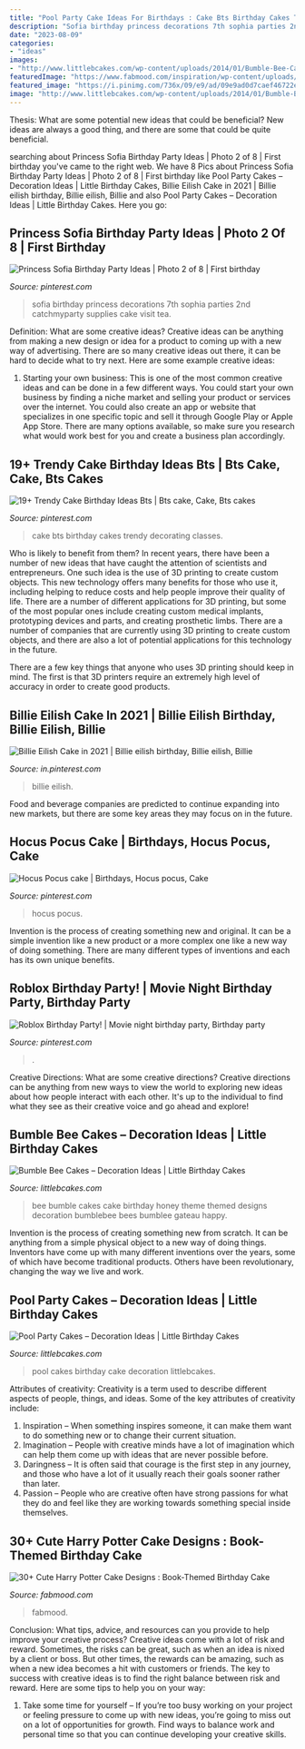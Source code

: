 ```yaml
---
title: "Pool Party Cake Ideas For Birthdays : Cake Bts Birthday Cakes Trendy Decorating Classes"
description: "Sofia birthday princess decorations 7th sophia parties 2nd catchmyparty supplies cake visit tea"
date: "2023-08-09"
categories:
- "ideas"
images:
- "http://www.littlebcakes.com/wp-content/uploads/2014/01/Bumble-Bee-Cake.jpg"
featuredImage: "https://www.fabmood.com/inspiration/wp-content/uploads/2021/08/harry-potter-cake-10-370x657.jpg"
featured_image: "https://i.pinimg.com/736x/09/e9/ad/09e9ad0d7caef46722e5ee70bd3b0eab.jpg"
image: "http://www.littlebcakes.com/wp-content/uploads/2014/01/Bumble-Bee-Cake.jpg"
---
```



Thesis: What are some potential new ideas that could be beneficial?
New ideas are always a good thing, and there are some that could be quite beneficial.

	

		
searching about Princess Sofia Birthday Party Ideas | Photo 2 of 8 | First birthday you've came to the right web. We have 8 Pics about Princess Sofia Birthday Party Ideas | Photo 2 of 8 | First birthday like Pool Party Cakes – Decoration Ideas | Little Birthday Cakes, Billie Eilish Cake in 2021 | Billie eilish birthday, Billie eilish, Billie and also Pool Party Cakes – Decoration Ideas | Little Birthday Cakes. Here you go:
		
    
## Princess Sofia Birthday Party Ideas | Photo 2 Of 8 | First Birthday

<img loading=lazy src="https://i.pinimg.com/736x/5a/93/24/5a9324699a1eec5542cc4ea870fcc141--princess-sofia-birthday-emi.jpg" onerror="this.onerror=null;this.src='https://tse4.mm.bing.net/th?id=OIP.oAgpoSG8VguS-A7htJsJPgHaJ3&amp;pid=15.1';" alt="Princess Sofia Birthday Party Ideas | Photo 2 of 8 | First birthday">

_Source: pinterest.com_

>sofia birthday princess decorations 7th sophia parties 2nd catchmyparty supplies cake visit tea. 

	

Definition: What are some creative ideas?
Creative ideas can be anything from making a new design or idea for a product to coming up with a new way of advertising. There are so many creative ideas out there, it can be hard to decide what to try next. Here are some example creative ideas:
1. Starting your own business: This is one of the most common creative ideas and can be done in a few different ways. You could start your own business by finding a niche market and selling your product or services over the internet. You could also create an app or website that specializes in one specific topic and sell it through Google Play or Apple App Store. There are many options available, so make sure you research what would work best for you and create a business plan accordingly.


    
## 19+ Trendy Cake Birthday Ideas Bts | Bts Cake, Cake, Bts Cakes

<img loading=lazy src="https://i.pinimg.com/736x/4c/5b/d1/4c5bd1ca21c6123753d487ffb4442d37.jpg" onerror="this.onerror=null;this.src='https://tse2.mm.bing.net/th?id=OIP.8W4gbEuUdn0YIxQ3Dhz7YgAAAA&amp;pid=15.1';" alt="19+ Trendy Cake Birthday Ideas Bts | Bts cake, Cake, Bts cakes">

_Source: pinterest.com_

>cake bts birthday cakes trendy decorating classes. 

	

Who is likely to benefit from them?
In recent years, there have been a number of new ideas that have caught the attention of scientists and entrepreneurs. One such idea is the use of 3D printing to create custom objects. This new technology offers many benefits for those who use it, including helping to reduce costs and help people improve their quality of life.
There are a number of different applications for 3D printing, but some of the most popular ones include creating custom medical implants, prototyping devices and parts, and creating prosthetic limbs. There are a number of companies that are currently using 3D printing to create custom objects, and there are also a lot of potential applications for this technology in the future.

There are a few key things that anyone who uses 3D printing should keep in mind. The first is that 3D printers require an extremely high level of accuracy in order to create good products.

    
## Billie Eilish Cake In 2021 | Billie Eilish Birthday, Billie Eilish, Billie

<img loading=lazy src="https://i.pinimg.com/736x/a6/6f/da/a66fdac625f80341553c75e85d4b1d70.jpg" onerror="this.onerror=null;this.src='https://tse1.mm.bing.net/th?id=OIP.IfXkzVQQKjWV4b7MtR261QHaJ3&amp;pid=15.1';" alt="Billie Eilish Cake in 2021 | Billie eilish birthday, Billie eilish, Billie">

_Source: in.pinterest.com_

>billie eilish. 

	

Food and beverage companies are predicted to continue expanding into new markets, but there are some key areas they may focus on in the future.

    
## Hocus Pocus Cake | Birthdays, Hocus Pocus, Cake

<img loading=lazy src="https://i.pinimg.com/736x/47/78/93/4778934534e8fd81ec2ff3d485c02809.jpg" onerror="this.onerror=null;this.src='https://tse2.mm.bing.net/th?id=OIP.A_eFUxrnjORJLdIPZJutowHaJ3&amp;pid=15.1';" alt="Hocus Pocus cake | Birthdays, Hocus pocus, Cake">

_Source: pinterest.com_

>hocus pocus. 

	

Invention is the process of creating something new and original. It can be a simple invention like a new product or a more complex one like a new way of doing something. There are many different types of inventions and each has its own unique benefits.

    
## Roblox Birthday Party! | Movie Night Birthday Party, Birthday Party

<img loading=lazy src="https://i.pinimg.com/736x/09/e9/ad/09e9ad0d7caef46722e5ee70bd3b0eab.jpg" onerror="this.onerror=null;this.src='https://tse3.mm.bing.net/th?id=OIP.xBQhAhqSHkHgHWg-6cf0CwHaJ3&amp;pid=15.1';" alt="Roblox Birthday Party! | Movie night birthday party, Birthday party">

_Source: pinterest.com_

>. 

	

Creative Directions: What are some creative directions?
Creative directions can be anything from new ways to view the world to exploring new ideas about how people interact with each other. It's up to the individual to find what they see as their creative voice and go ahead and explore!

    
## Bumble Bee Cakes – Decoration Ideas | Little Birthday Cakes

<img loading=lazy src="http://www.littlebcakes.com/wp-content/uploads/2014/01/Bumble-Bee-Cake.jpg" onerror="this.onerror=null;this.src='https://tse2.mm.bing.net/th?id=OIP.L8XUa_I7UN4F4Lu0HB5w8gHaJ6&amp;pid=15.1';" alt="Bumble Bee Cakes – Decoration Ideas | Little Birthday Cakes">

_Source: littlebcakes.com_

>bee bumble cakes cake birthday honey theme themed designs decoration bumblebee bees bumblee gateau happy. 

	

Invention is the process of creating something new from scratch. It can be anything from a simple physical object to a new way of doing things. Inventors have come up with many different inventions over the years, some of which have become traditional products. Others have been revolutionary, changing the way we live and work.

    
## Pool Party Cakes – Decoration Ideas | Little Birthday Cakes

<img loading=lazy src="https://www.littlebcakes.com/wp-content/uploads/2014/01/Pool-Party-Birthday-Cakes.jpg" onerror="this.onerror=null;this.src='https://tse3.mm.bing.net/th?id=OIP.euIoLmAfSP3u8jf_5Q4yjAHaKa&amp;pid=15.1';" alt="Pool Party Cakes – Decoration Ideas | Little Birthday Cakes">

_Source: littlebcakes.com_

>pool cakes birthday cake decoration littlebcakes. 

	

Attributes of creativity:
Creativity is a term used to describe different aspects of people, things, and ideas. Some of the key attributes of creativity include: 
1. Inspiration – When something inspires someone, it can make them want to do something new or to change their current situation.
2. Imagination – People with creative minds have a lot of imagination which can help them come up with ideas that are never possible before. 
3. Daringness – It is often said that courage is the first step in any journey, and those who have a lot of it usually reach their goals sooner rather than later. 
4. Passion – People who are creative often have strong passions for what they do and feel like they are working towards something special inside themselves.

    
## 30+ Cute Harry Potter Cake Designs : Book-Themed Birthday Cake

<img loading=lazy src="https://www.fabmood.com/inspiration/wp-content/uploads/2021/08/harry-potter-cake-10-370x657.jpg" onerror="this.onerror=null;this.src='https://tse2.mm.bing.net/th?id=OIP.U53hoXTLGHj_lh_5RiljwAAAAA&amp;pid=15.1';" alt="30+ Cute Harry Potter Cake Designs : Book-Themed Birthday Cake">

_Source: fabmood.com_

>fabmood. 

	

Conclusion: What tips, advice, and resources can you provide to help improve your creative process?
Creative ideas come with a lot of risk and reward. Sometimes, the risks can be great, such as when an idea is nixed by a client or boss. But other times, the rewards can be amazing, such as when a new idea becomes a hit with customers or friends. The key to success with creative ideas is to find the right balance between risk and reward. Here are some tips to help you on your way: 
1. Take some time for yourself – If you’re too busy working on your project or feeling pressure to come up with new ideas, you’re going to miss out on a lot of opportunities for growth. Find ways to balance work and personal time so that you can continue developing your creative skills. 


